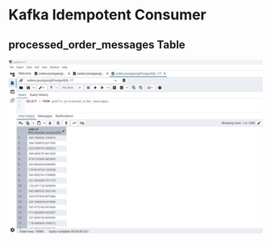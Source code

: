 # Kafka Idempotent Consumer



## processed_order_messages Table

!["Processed Order Messages Table"](images/processed_order_messages.jpg)

